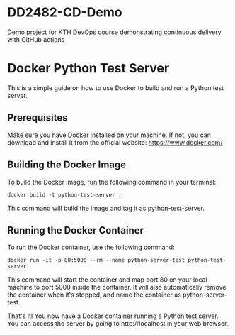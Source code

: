 # DD2482-CD-Demo
Demo project for KTH DevOps course demonstrating continuous delivery with GitHub actions

# Docker Python Test Server

This is a simple guide on how to use Docker to build and run a Python test server.

## Prerequisites
Make sure you have Docker installed on your machine. If not, you can download and install it from the official website: https://www.docker.com/

## Building the Docker Image
To build the Docker image, run the following command in your terminal:

```
docker build -t python-test-server .
````
This command will build the image and tag it as python-test-server.

## Running the Docker Container
To run the Docker container, use the following command:

```
docker run -it -p 80:5000 --rm --name python-server-test python-test-server
````

This command will start the container and map port 80 on your local machine to port 5000 inside the container. It will also automatically remove the container when it's stopped, and name the container as python-server-test.

That's it! You now have a Docker container running a Python test server. You can access the server by going to http://localhost in your web browser.

